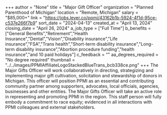 +++
author = "None"
title = "Major Gift Officer"
organization = "Planned Parenthood of Michigan"
location = "Remote, Michigan"
salary = "$85,000+"
link = "https://jobs.lever.co/ppmi/43162b1b-5924-4f1d-95ce-c537e266f7b9"
sort_date = "2024-04-13"
created_at = "April 13, 2024"
closing_date = "April 26, 2024"
a_job_type = ["Full Time"]
b_benefits = ["General Benefits","Retirement","Health Insurance","Dental","Vision","Disability insurance","Life insurance","FSA","Trans health","Short-term disability insurance","Long-term disability insurance","Abortion procedure funding","health insurance","and 10 paid holidays"]
c_feedback = ""
aa_degrees_required = "No degree required"
thumbnail = "../../images/PPMIAffiliateLogoStackedBlueTrans_bcb338ce.png"
+++
The Major Gifts Officer will work collaboratively in directing, strategizing and implementing major gift cultivation, solicitation and stewardship of donors in Michigan.  This officer will position PPMI as an essential and contributing community partner among supporters, advocates, local officials, agencies, businesses and other entities.  The Major Gifts Officer will take an active role in representing and promoting PPMI in the region.  This staff person will fully embody a commitment to race equity; evidenced in all interactions with PPMI colleagues and external stakeholders.